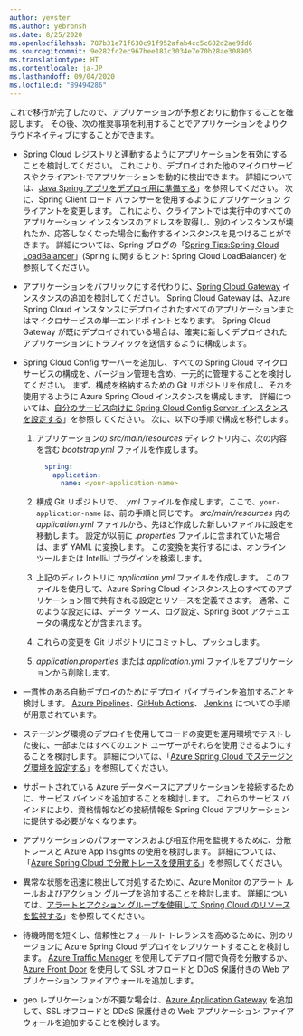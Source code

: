 ```yaml
---
author: yevster
ms.author: yebronsh
ms.date: 8/25/2020
ms.openlocfilehash: 787b31e71f630c91f952afab4cc5c682d2ae9dd6
ms.sourcegitcommit: 9e282fc2ec967bee181c3034e7e70b28ae308905
ms.translationtype: HT
ms.contentlocale: ja-JP
ms.lasthandoff: 09/04/2020
ms.locfileid: "89494286"
---
```

これで移行が完了したので、アプリケーションが予想どおりに動作することを確認します。 その後、次の推奨事項を利用することでアプリケーションをよりクラウドネイティブにすることができます。

* Spring Cloud レジストリと連動するようにアプリケーションを有効にすることを検討してください。 これにより、デプロイされた他のマイクロサービスやクライアントでアプリケーションを動的に検出できます。 詳細については、[Java Spring アプリをデプロイ用に準備する](/azure/spring-cloud/spring-cloud-tutorial-prepare-app-deployment)」を参照してください。 次に、Spring Client ロード バランサーを使用するようにアプリケーション クライアントを変更します。 これにより、クライアントでは実行中のすべてのアプリケーション インスタンスのアドレスを取得し、別のインスタンスが壊れたか、応答しなくなった場合に動作するインスタンスを見つけることができます。 詳細については、Spring ブログの「[Spring Tips:Spring Cloud LoadBalancer](https://spring.io/blog/2020/03/25/spring-tips-spring-cloud-loadbalancer)」(Spring に関するヒント: Spring Cloud LoadBalancer) を参照してください。

* アプリケーションをパブリックにする代わりに、[Spring Cloud Gateway](https://cloud.spring.io/spring-cloud-gateway/reference/html/) インスタンスの追加を検討してください。 Spring Cloud Gateway は、Azure Spring Cloud インスタンスにデプロイされたすべてのアプリケーションまたはマイクロサービスの単一エンドポイントとなります。 Spring Cloud Gateway が既にデプロイされている場合は、確実に新しくデプロイされたアプリケーションにトラフィックを送信するように構成します。

* Spring Cloud Config サーバーを追加し、すべての Spring Cloud マイクロサービスの構成を、バージョン管理も含め、一元的に管理することを検討してください。 まず、構成を格納するための Git リポジトリを作成し、それを使用するように Azure Spring Cloud インスタンスを構成します。 詳細については、[自分のサービス向けに Spring Cloud Config Server インスタンスを設定する](/azure/spring-cloud/spring-cloud-tutorial-config-server)」を参照してください。 次に、以下の手順で構成を移行します。

  1. アプリケーションの *src/main/resources* ディレクトリ内に、次の内容を含む *bootstrap.yml* ファイルを作成します。

        ```yml
          spring:
            application:
              name: <your-application-name>
        ```

  1. 構成 Git リポジトリで、 *<your-application-name>.yml* ファイルを作成します。ここで、`your-application-name` は、前の手順と同じです。 *src/main/resources* 内の *application.yml* ファイルから、先ほど作成した新しいファイルに設定を移動します。 設定が以前に *.properties* ファイルに含まれていた場合は、まず YAML に変換します。 この変換を実行するには、オンライン ツールまたは IntelliJ プラグインを検索します。

  1. 上記のディレクトリに *application.yml* ファイルを作成します。 このファイルを使用して、Azure Spring Cloud インスタンス上のすべてのアプリケーション間で共有される設定とリソースを定義できます。 通常、このような設定には、データ ソース、ログ設定、Spring Boot アクチュエータの構成などが含まれます。

  1. これらの変更を Git リポジトリにコミットし、プッシュします。

  1. *application.properties* または *application.yml* ファイルをアプリケーションから削除します。

* 一貫性のある自動デプロイのためにデプロイ パイプラインを追加することを検討します。 [Azure Pipelines](/azure/spring-cloud/spring-cloud-howto-cicd)、[GitHub Actions](/azure/spring-cloud/spring-cloud-howto-github-actions)、 [Jenkins](/azure/jenkins/tutorial-jenkins-deploy-cli-spring-cloud-service) についての手順が用意されています。

* ステージング環境のデプロイを使用してコードの変更を運用環境でテストした後に、一部またはすべてのエンド ユーザーがそれらを使用できるようにすることを検討します。 詳細については、「[Azure Spring Cloud でステージング環境を設定する](/azure/spring-cloud/spring-cloud-howto-staging-environment)」を参照してください。

* サポートされている Azure データベースにアプリケーションを接続するために、サービス バインドを追加することを検討します。 これらのサービス バインドにより、資格情報などの接続情報を Spring Cloud アプリケーションに提供する必要がなくなります。

* アプリケーションのパフォーマンスおよび相互作用を監視するために、分散トレースと Azure App Insights の使用を検討します。 詳細については、「[Azure Spring Cloud で分散トレースを使用する](/azure/spring-cloud/spring-cloud-tutorial-distributed-tracing)」を参照してください。

* 異常な状態を迅速に検出して対処するために、Azure Monitor のアラート ルールおよびアクション グループを追加することを検討します。 詳細については、[アラートとアクション グループを使用して Spring Cloud のリソースを監視する](/azure/spring-cloud/spring-cloud-tutorial-alerts-action-groups)」を参照してください。

* 待機時間を短くし、信頼性とフォールト トレランスを高めるために、別のリージョンに Azure Spring Cloud デプロイをレプリケートすることを検討します。 [Azure Traffic Manager](/azure/traffic-manager) を使用してデプロイ間で負荷を分散するか、[Azure Front Door](/azure/frontdoor) を使用して SSL オフロードと DDoS 保護付きの Web アプリケーション ファイアウォールを追加します。

* geo レプリケーションが不要な場合は、[Azure Application Gateway](/azure/application-gateway) を追加して、SSL オフロードと DDoS 保護付きの Web アプリケーション ファイアウォールを追加することを検討します。
